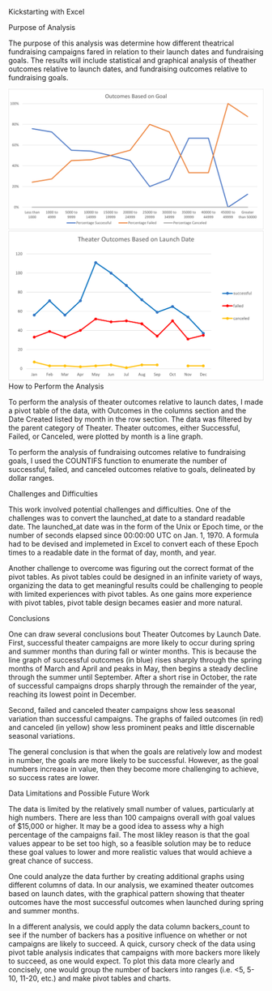 Kickstarting with Excel

Purpose of Analysis

The purpose of this analysis was determine how different theatrical fundraising campaigns fared in relation to their launch dates
and fundraising goals. The results will include statistical and graphical analysis of theather outcomes relative to launch dates,
and fundraising outcomes relative to fundraising goals.

![first_image](Resources\Outcomes_vs_Goals.png)
![second_image](Resources\Theater_Outcomes_vs_Launch.png)
How to Perform the Analysis

To perform the analysis of theater outcomes relative to launch dates, I made a pivot table of the data, with Outcomes in the columns
section and the Date Created listed by month in the row section. The data was filtered by the parent category of Theater. Theater 
outcomes, either Successful, Failed, or Canceled, were plotted by month is a line graph.

To perform the analysis of fundraising outcomes relative to fundraising goals, I used the COUNTIFS function to enumerate the number of 
successful, failed, and canceled outcomes relative to goals, delineated by dollar ranges.

Challenges and Difficulties

This work involved potential challenges and difficulties. One of the challenges was to convert the launched_at date to a standard 
readable date. The launched_at date was in the form of the Unix or Epoch time, or the number of seconds elapsed since 00:00:00 UTC 
on Jan. 1, 1970. A formula had to be devised and implemeted in Excel to convert each of these Epoch times to a readable date in 
the format of day, month, and year.

Another challenge to overcome was figuring out the correct format of the pivot tables. As pivot tables could be designed in an 
infinite variety of ways, organizing the data to get meaningful results could be challenging to people with limited experiences with
pivot tables. As one gains more experience with pivot tables, pivot table design becames easier and more natural.

Conclusions

One can draw several conclusions bout Theater Outcomes by Launch Date. First, successful theater campaigns are more likely to occur 
during spring and summer months than during fall or winter months. This is because the line graph of successful outcomes (in blue) 
rises sharply through the spring months of March and April and peaks in May, then begins a steady decline through the summer 
until September. After a short rise in October, the rate of successful campaigns drops sharply through the remainder of the year,
reaching its lowest point in December.

Second, failed and canceled theater campaigns show less seasonal variation than successful campaigns. The graphs of failed outcomes
(in red) and canceled (in yellow) show less prominent peaks and little discernable seasonal variations.  

The general conclusion is that when the goals are relatively low and modest in number, the goals are more likely to be successful.
However, as the goal numbers increase in value, then they become more challenging to achieve, so success rates are lower. 

Data Limitations and Possible Future Work

The data is limited by the relatively small number of values, particularly at high numbers. There are less than 100 campaigns overall 
with goal values of $15,000 or higher. It may be a good idea to assess why a high percentage of the campaigns fail. The most likley
reason is that the goal values appear to be set too high, so a feasible solution may be to reduce these goal values to lower and
more realistic values that would achieve a great chance of success.

One could analyze the data further by creating additional graphs using different columns of data. In our analysis, we examined theater
outcomes based on launch dates, with the graphical pattern showing that theater outcomes have the most successful outcomes when 
launched during spring and summer months. 

In a different analysis, we could apply the data column backers_count to see if the number of backers has a positive influence on
whether or not campaigns are likely to succeed. A quick, cursory check of the data using pivot table analysis indicates that 
campaigns with more backers more likely to succeed, as one would expect. To plot this data more clearly and concisely, one would 
group the number of backers into ranges (i.e. <5, 5-10, 11-20, etc.) and make pivot tables and charts.

